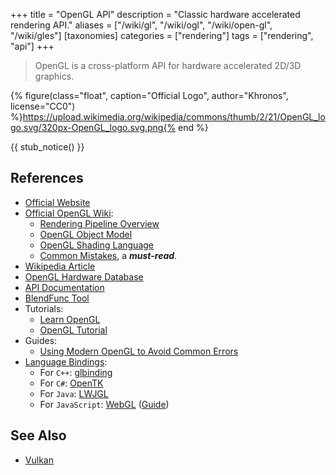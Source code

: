 +++
title = "OpenGL API"
description = "Classic hardware accelerated rendering API."
aliases = ["/wiki/gl", "/wiki/ogl", "/wiki/open-gl", "/wiki/gles"]
[taxonomies]
categories = ["rendering"]
tags = ["rendering", "api"]
+++

> OpenGL is a cross-platform API for hardware accelerated 2D/3D graphics.

{% figure(class="float", caption="Official Logo", author="Khronos", license="CC0") %}https://upload.wikimedia.org/wikipedia/commons/thumb/2/21/OpenGL_logo.svg/320px-OpenGL_logo.svg.png{% end %}

{{ stub_notice() }}

## References

- [Official Website](http://www.opengl.org/)
- [Official OpenGL Wiki](https://www.khronos.org/opengl/wiki/):
  - [Rendering Pipeline Overview](https://www.khronos.org/opengl/wiki/Rendering_Pipeline_Overview)
  - [OpenGL Object Model](https://www.khronos.org/opengl/wiki/OpenGL_Object)
  - [OpenGL Shading Language](https://www.khronos.org/opengl/wiki/OpenGL_Shading_Language)
  - [Common Mistakes](https://www.khronos.org/opengl/wiki/Common_Mistakes), a ***must-read***.
- [Wikipedia Article](https://en.wikipedia.org/wiki/OpenGL)
- [OpenGL Hardware Database](https://opengl.gpuinfo.org/)
- [API Documentation](https://docs.gl/)
- [BlendFunc Tool](https://www.andersriggelsen.dk/glblendfunc.php)
- Tutorials:
  - [Learn OpenGL](https://learnopengl.com/)
  - [OpenGL Tutorial](http://www.opengl-tutorial.org/)
- Guides:
  - [Using Modern OpenGL to Avoid Common Errors](https://juandiegomontoya.github.io/modern_opengl.html)
- [Language Bindings](https://www.khronos.org/opengl/wiki/Language_bindings):
  - For `C++`: [glbinding](https://glbinding.org/)
  - For `C#`: [OpenTK](https://opentk.net/)
  - For `Java`: [LWJGL](https://www.lwjgl.org/)
  - For `JavaScript`: [WebGL](https://developer.mozilla.org/en-US/docs/Web/API/WebGL_API) ([Guide](https://webglfundamentals.org/))

## See Also

- [Vulkan](/wiki/vulkan)
